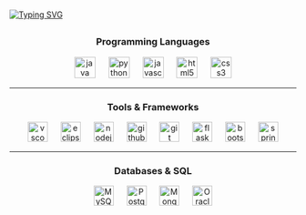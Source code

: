 ###

[![Typing SVG](https://readme-typing-svg.herokuapp.com/?color=00bfbf&size=35&center=true&vCenter=true&width=1000&lines=Hello,+My+Name+is+Matheus+Barkokebas;I'm+19+years+old;I+am+from+Recife,+PE;I+study+Information+system;Be+Welcome!+:%29)](https://git.io/typing-svg)

##

<h3 align="center">Programming Languages</h3>

<div align="center">
  <img src="https://cdn.jsdelivr.net/gh/devicons/devicon/icons/java/java-original.svg" height="37" alt="java logo"/>
  <img width="15"/>
  <img src="https://cdn.jsdelivr.net/gh/devicons/devicon/icons/python/python-original.svg" height="37" alt="python logo"/>
  <img width="15"/>
  <img src="https://cdn.jsdelivr.net/gh/devicons/devicon/icons/javascript/javascript-original.svg" height="37" alt="javascript logo"/>
  <img width="15"/>
  <img src="https://cdn.jsdelivr.net/gh/devicons/devicon/icons/html5/html5-original.svg" height="37" alt="html5 logo"/>
  <img width="15"/>
  <img src="https://cdn.jsdelivr.net/gh/devicons/devicon/icons/css3/css3-original.svg" height="37" alt="css3 logo"/>
</div>

---

<h3 align="center">Tools & Frameworks</h3>

<div align="center">
  <img src="https://cdn.jsdelivr.net/gh/devicons/devicon/icons/vscode/vscode-original.svg" height="35" alt="vscode logo"/>
  <img width="15"/>
  <img src="https://cdn.jsdelivr.net/gh/devicons/devicon/icons/eclipse/eclipse-original.svg" height="35" alt="eclipse logo"/>
  <img width="15"/>
  <img src="https://cdn.jsdelivr.net/gh/devicons/devicon/icons/nodejs/nodejs-original.svg" height="35" alt="nodejs logo"/>
  <img width="15"/>
  <img src="https://cdn.jsdelivr.net/gh/devicons/devicon/icons/github/github-original.svg" height="35" alt="github logo"/>
  <img width="15"/>
  <img src="https://cdn.jsdelivr.net/gh/devicons/devicon/icons/git/git-original.svg" height="35" alt="git logo"/>
  <img width="15"/>
  <img src="https://cdn.jsdelivr.net/gh/devicons/devicon/icons/flask/flask-original.svg" height="35" alt="flask logo"/>
  <img width="15"/>
  <img src="https://cdn.jsdelivr.net/gh/devicons/devicon/icons/bootstrap/bootstrap-original.svg" height="35" alt="bootstrap logo"/>
  <img width="15"/>
  <img src="https://cdn.jsdelivr.net/gh/devicons/devicon/icons/spring/spring-original.svg" height="35" alt="spring boot logo"/>
</div>

---

<h3 align="center">Databases & SQL</h3>

<div align="center">
  <img src="https://cdn.jsdelivr.net/gh/devicons/devicon/icons/mysql/mysql-original.svg" height="35" alt="MySQL logo"/>
  <img width="15"/>
  <img src="https://cdn.jsdelivr.net/gh/devicons/devicon/icons/postgresql/postgresql-original.svg" height="35" alt="PostgreSQL logo"/>
  <img width="15"/>
  <img src="https://cdn.jsdelivr.net/gh/devicons/devicon/icons/mongodb/mongodb-original.svg" height="35" alt="MongoDB logo"/>
  <img width="15"/>
  <img src="https://cdn.jsdelivr.net/gh/devicons/devicon/icons/oracle/oracle-original.svg" height="35" alt="Oracle SQL logo"/>
</div>



###

##


